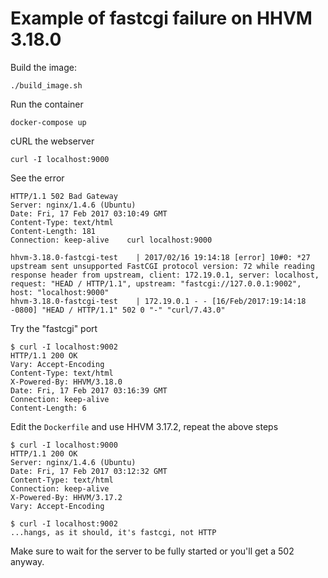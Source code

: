 # Example of fastcgi failure on HHVM 3.18.0

Build the image:

    ./build_image.sh

Run the container

    docker-compose up

cURL the webserver

    curl -I localhost:9000

See the error

    HTTP/1.1 502 Bad Gateway
    Server: nginx/1.4.6 (Ubuntu)
    Date: Fri, 17 Feb 2017 03:10:49 GMT
    Content-Type: text/html
    Content-Length: 181
    Connection: keep-alive    curl localhost:9000

    hhvm-3.18.0-fastcgi-test    | 2017/02/16 19:14:18 [error] 10#0: *27 upstream sent unsupported FastCGI protocol version: 72 while reading response header from upstream, client: 172.19.0.1, server: localhost, request: "HEAD / HTTP/1.1", upstream: "fastcgi://127.0.0.1:9002", host: "localhost:9000"
    hhvm-3.18.0-fastcgi-test    | 172.19.0.1 - - [16/Feb/2017:19:14:18 -0800] "HEAD / HTTP/1.1" 502 0 "-" "curl/7.43.0"

Try the "fastcgi" port

    $ curl -I localhost:9002
    HTTP/1.1 200 OK
    Vary: Accept-Encoding
    Content-Type: text/html
    X-Powered-By: HHVM/3.18.0
    Date: Fri, 17 Feb 2017 03:16:39 GMT
    Connection: keep-alive
    Content-Length: 6

Edit the `Dockerfile` and use HHVM 3.17.2, repeat the above steps

    $ curl -I localhost:9000
    HTTP/1.1 200 OK
    Server: nginx/1.4.6 (Ubuntu)
    Date: Fri, 17 Feb 2017 03:12:32 GMT
    Content-Type: text/html
    Connection: keep-alive
    X-Powered-By: HHVM/3.17.2
    Vary: Accept-Encoding

    $ curl -I localhost:9002
    ...hangs, as it should, it's fastcgi, not HTTP

Make sure to wait for the server to be fully started or you'll get a 502 anyway.

